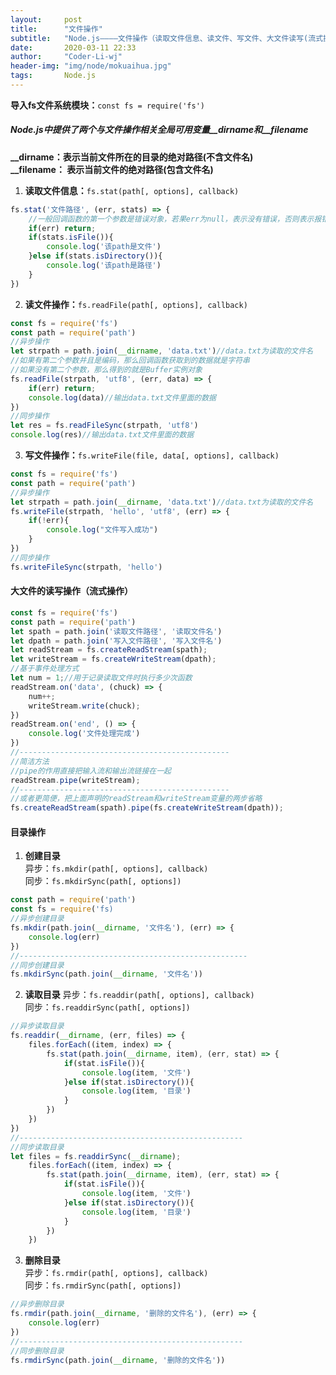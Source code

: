 ```yaml
---
layout:     post
title:      "文件操作"
subtitle:   "Node.js————文件操作（读取文件信息、读文件、写文件、大文件读写(流式操作)）"
date:       2020-03-11 22:33
author:     "Coder-Li-wj"
header-img: "img/node/mokuaihua.jpg"
tags:       Node.js
---  
```


**导入fs文件系统模块：**`const fs = require('fs')`  

##### Node.js中提供了两个与文件操作相关全局可用变量__dirname和__filename 
**__dirname：表示当前文件所在的目录的绝对路径(不含文件名)**    
**__filename： 表示当前文件的绝对路径(包含文件名)**


1. **读取文件信息：**`fs.stat(path[, options], callback)`  
```js
fs.stat('文件路径', (err, stats) => {
    //一般回调函数的第一个参数是错误对象，若果err为null，表示没有错误，否则表示报错了
    if(err) return;
    if(stats.isFile()){
        console.log('该path是文件')
    }else if(stats.isDirectory()){
        console.log('该path是路径')
    }
})
```  

2. **读文件操作：**`fs.readFile(path[, options], callback)`  
```js  
const fs = require('fs')
const path = require('path')
//异步操作  
let strpath = path.join(__dirname, 'data.txt')//data.txt为读取的文件名  
//如果有第二个参数并且是编码，那么回调函数获取到的数据就是字符串  
//如果没有第二个参数，那么得到的就是Buffer实例对象  
fs.readFile(strpath, 'utf8', (err, data) => {
    if(err) return;
    console.log(data)//输出data.txt文件里面的数据  
})
//同步操作  
let res = fs.readFileSync(strpath, 'utf8')
console.log(res)//输出data.txt文件里面的数据  
```  

3. **写文件操作：**`fs.writeFile(file, data[, options], callback)`  
```js
const fs = require('fs')
const path = require('path')
//异步操作  
let strpath = path.join(__dirname, 'data.txt')//data.txt为读取的文件名  
fs.writeFile(strpath, 'hello', 'utf8', (err) => {
    if(!err){
        console.log("文件写入成功")
    }
})
//同步操作  
fs.writeFileSync(strpath, 'hello')
```

#### 大文件的读写操作（流式操作）  
```js
const fs = require('fs')
const path = require('path')
let spath = path.join('读取文件路径', '读取文件名')
let dpath = path.join('写入文件路径', '写入文件名')
let readStream = fs.createReadStream(spath);
let writeStream = fs.createWriteStream(dpath);
//基于事件处理方式
let num = 1;//用于记录读取文件时执行多少次函数
readStream.on('data', (chuck) => {
    num++;
    writeStream.write(chuck);
})
readStream.on('end', () => {
    console.log('文件处理完成')
})
//-----------------------------------------------
//简洁方法
//pipe的作用直接把输入流和输出流链接在一起
readStream.pipe(writeStream);
//-----------------------------------------------
//或者更简便，把上面声明的readStream和writeStream变量的两步省略
fs.createReadStream(spath).pipe(fs.createWriteStream(dpath));
```  

#### 目录操作  
1. **创建目录**  
异步：`fs.mkdir(path[, options], callback)`  
同步：`fs.mkdirSync(path[, options])`  
```js
const path = require('path')
const fs = require('fs)
//异步创建目录
fs.mkdir(path.join(__dirname, '文件名'), (err) => {
    console.log(err)
})
//---------------------------------------------------
//同步创建目录
fs.mkdirSync(path.join(__dirname, '文件名'))
```  

2. **读取目录**
异步：`fs.readdir(path[, options], callback)`  
同步：`fs.readdirSync(path[, options])`  
```js  
//异步读取目录
fs.readdir(__dirname, (err, files) => {
    files.forEach((item, index) => {
        fs.stat(path.join(__dirname, item), (err, stat) => {
            if(stat.isFile()){
                console.log(item, '文件')
            }else if(stat.isDirectory()){
                console.log(item, '目录')
            }
        })
    })
})
//--------------------------------------------------
//同步读取目录
let files = fs.readdirSync(__dirname);
    files.forEach((item, index) => {
        fs.stat(path.join(__dirname, item), (err, stat) => {
            if(stat.isFile()){
                console.log(item, '文件')
            }else if(stat.isDirectory()){
                console.log(item, '目录')
            }
        })
    })
```  

3. **删除目录**  
异步：`fs.rmdir(path[, options], callback)`  
同步：`fs.rmdirSync(path[, options])`  
```js
//异步删除目录
fs.rmdir(path.join(__dirname, '删除的文件名'), (err) => {
    console.log(err)
})
//--------------------------------------------------
//同步删除目录
fs.rmdirSync(path.join(__dirname, '删除的文件名'))
```
